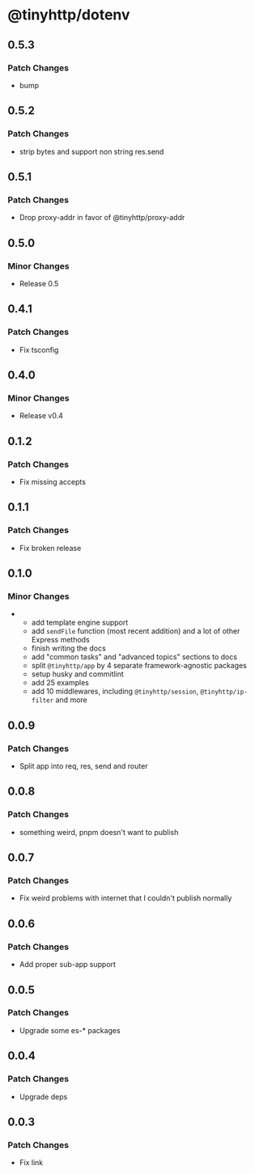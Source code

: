 # @tinyhttp/dotenv

## 0.5.3

### Patch Changes

- bump

## 0.5.2

### Patch Changes

- strip bytes and support non string res.send

## 0.5.1

### Patch Changes

- Drop proxy-addr in favor of @tinyhttp/proxy-addr

## 0.5.0

### Minor Changes

- Release 0.5

## 0.4.1

### Patch Changes

- Fix tsconfig

## 0.4.0

### Minor Changes

- Release v0.4

## 0.1.2

### Patch Changes

- Fix missing accepts

## 0.1.1

### Patch Changes

- Fix broken release

## 0.1.0

### Minor Changes

- - add template engine support
  - add `sendFile` function (most recent addition) and a lot of other Express methods
  - finish writing the docs
  - add "common tasks" and "advanced topics" sections to docs
  - split `@tinyhttp/app` by 4 separate framework-agnostic packages
  - setup husky and commitlint
  - add 25 examples
  - add 10 middlewares, including `@tinyhttp/session`, `@tinyhttp/ip-filter` and more

## 0.0.9

### Patch Changes

- Split app into req, res, send and router

## 0.0.8

### Patch Changes

- something weird, pnpm doesn't want to publish

## 0.0.7

### Patch Changes

- Fix weird problems with internet that I couldn't publish normally

## 0.0.6

### Patch Changes

- Add proper sub-app support

## 0.0.5

### Patch Changes

- Upgrade some es-\* packages

## 0.0.4

### Patch Changes

- Upgrade deps

## 0.0.3

### Patch Changes

- Fix link
